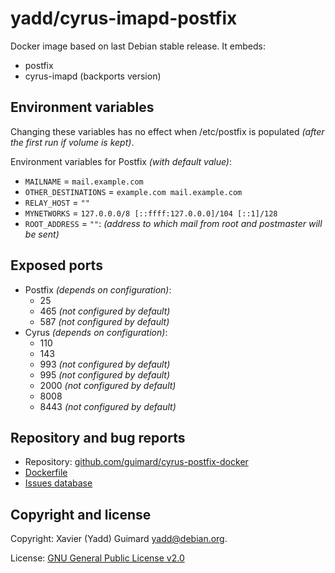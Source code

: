 # yadd/cyrus-imapd-postfix

Docker image based on last Debian stable release. It embeds:
 * postfix
 * cyrus-imapd (backports version)

## Environment variables

Changing these variables has no effect when /etc/postfix is populated
_(after the first run if volume is kept)_.

Environment variables for Postfix _(with default value)_:

* `MAILNAME` = `mail.example.com`
* `OTHER_DESTINATIONS` = `example.com mail.example.com`
* `RELAY_HOST` = `""`
* `MYNETWORKS` = `127.0.0.0/8 [::ffff:127.0.0.0]/104 [::1]/128`
* `ROOT_ADDRESS` = `""`: _(address to which mail from root and postmaster will be sent)_

## Exposed ports

* Postfix _(depends on configuration)_:
  * 25
  * 465 _(not configured by default)_
  * 587 _(not configured by default)_
* Cyrus _(depends on configuration)_:
  * 110
  * 143
  * 993 _(not configured by default)_
  * 995 _(not configured by default)_
  * 2000 _(not configured by default)_
  * 8008
  * 8443 _(not configured by default)_

## Repository and bug reports

* Repository: [github.com/guimard/cyrus-postfix-docker](https://github.com/guimard/cyrus-postfix-docker)
* [Dockerfile](https://github.com/guimard/cyrus-postfix-docker/blob/master/Dockerfile)
* [Issues database](https://github.com/guimard/cyrus-postfix-docker/issues)

## Copyright and license

Copyright: Xavier (Yadd) Guimard <yadd@debian.org>.

License: [GNU General Public License v2.0](https://github.com/guimard/cyrus-postfix-docker/blob/master/LICENSE)
